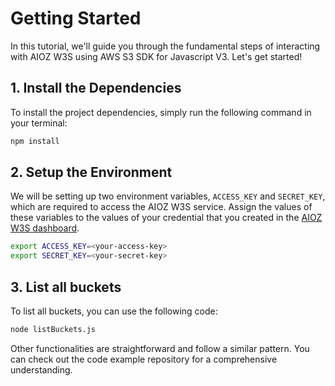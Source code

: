 # Getting Started

In this tutorial, we'll guide you through the fundamental steps of interacting with AIOZ W3S using AWS S3 SDK for Javascript V3. Let's get started!

## 1. Install the Dependencies

To install the project dependencies, simply run the following command in your terminal:

```bash
npm install
```

## 2. Setup the Environment

We will be setting up two environment variables, `ACCESS_KEY` and `SECRET_KEY`, which are required to access the AIOZ W3S service. Assign the values of these variables to the values of your credential that you created in the [AIOZ W3S dashboard](https://w3s.storage/access-grants).

```bash
export ACCESS_KEY=<your-access-key>
export SECRET_KEY=<your-secret-key>
```

## 3. List all buckets

To list all buckets, you can use the following code:

```bash
node listBuckets.js
```

Other functionalities are straightforward and follow a similar pattern. You can check out the code example repository for a comprehensive understanding.
